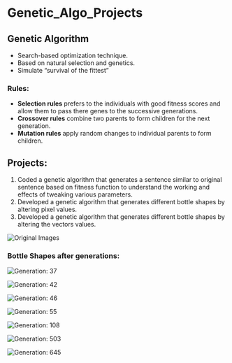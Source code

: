 # Genetic_Algo_Projects

## Genetic Algorithm
* Search-based optimization technique.
* Based on natural selection and genetics.
* Simulate “survival of the fittest”

### Rules:
* **Selection rules** prefers to the individuals with good fitness scores and allow them to pass there genes to the successive generations.
* **Crossover rules** combine two parents to form children for the next generation.
* **Mutation rules** apply random changes to individual parents to form children.

## Projects:
1. Coded a genetic algorithm that generates a sentence similar to original sentence based on fitness function to understand the working and effects of tweaking various parameters.
2. Developed a genetic algorithm that generates different bottle shapes by altering pixel values.
3. Developed a genetic algorithm that generates different bottle shapes by altering the vectors values.



![Original Images](https://github.com/shakshisinghai/Genetic_Algo_Projects/tree/master/Images/Original.PNG "Original Image")

### Bottle Shapes after generations:

![Generation: 37](https://github.com/shakshisinghai/Genetic_Algo_Projects/tree/master/Images/37.PNG?raw=true)

![Generation: 42](https://github.com/shakshisinghai/Genetic_Algo_Projects/tree/blob/master/Images/42.PNG "42")

![Generation: 46](https://github.com/shakshisinghai/Genetic_Algo_Projects/tree/master/Images/46.PNG "46")

![Generation: 55](https://github.com/shakshisinghai/Genetic_Algo_Projects/tree/master/Images/55.PNG "55")

![Generation: 108](https://github.com/shakshisinghai/Genetic_Algo_Projects/tree/master/Images/108.PNG "108")

![Generation: 503](https://github.com/shakshisinghai/Genetic_Algo_Projects/tree/master/Images/503.PNG "503")

![Generation: 645](https://github.com/shakshisinghai/Genetic_Algo_Projects/tree/master/Images/645.PNG "645")
